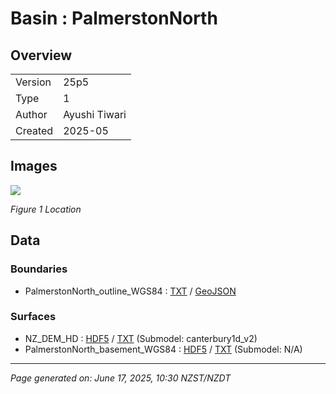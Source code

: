 # Basin : PalmerstonNorth

## Overview
|         |                     |
|---------|---------------------|
| Version | 25p5           |
| Type    | 1        |
| Author  | Ayushi Tiwari            |
| Created | 2025-05           |


## Images
![](../images/regional/PalmerstonNorth_basin_map.png)

*Figure 1 Location*


## Data
### Boundaries
- PalmerstonNorth_outline_WGS84 : [TXT](../../velocity_modelling/data/regional/PalmerstonNorth/PalmerstonNorth_outline_WGS84.txt) / [GeoJSON](../../velocity_modelling/data/regional/PalmerstonNorth/PalmerstonNorth_outline_WGS84.geojson)

### Surfaces
- NZ_DEM_HD : [HDF5](../../velocity_modelling/data/global/surface/NZ_DEM_HD.h5) / [TXT](../../velocity_modelling/data/global/surface/NZ_DEM_HD.in) (Submodel: canterbury1d_v2)
- PalmerstonNorth_basement_WGS84 : [HDF5](../../velocity_modelling/data/regional/PalmerstonNorth/PalmerstonNorth_basement_WGS84.h5) / [TXT](../../velocity_modelling/data/regional/PalmerstonNorth/PalmerstonNorth_basement_WGS84.in) (Submodel: N/A)

---
*Page generated on: June 17, 2025, 10:30 NZST/NZDT*
